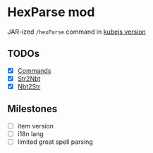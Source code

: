 # HexParse mod
JAR-ized `/hexParse` command in [kubejs version](https://github.com/YukkuriC/hex_playground/blob/main/server_scripts/Parser.js)

## TODOs
* [x] [Commands](common/src/main/java/io/yukkuric/hexparse/commands/TODO.md)
* [x] [Str2Nbt](common/src/main/java/io/yukkuric/hexparse/parsers/str2nbt/TODO.md)
* [x] [Nbt2Str](common/src/main/java/io/yukkuric/hexparse/parsers/nbt2str/TODO.md)

## Milestones
* [ ] item version
* [ ] i18n lang
* [ ] limited great spell parsing
